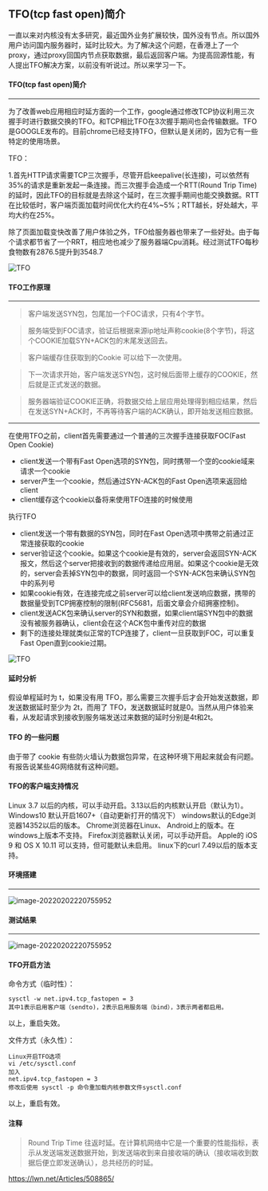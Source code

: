 ## TFO(tcp fast open)简介



一直以来对内核没有太多研究，最近国外业务扩展较快，国外没有节点。所以国外用户访问国内服务器时，延时比较大。为了解决这个问题，在香港上了一个proxy，通过proxy回国内节点获取数据，最后返回客户端。为提高回源性能，有人提出TFO解决方案，以前没有听说过。所以来学习一下。



#### TFO(tcp fast open)简介

---

为了改善web应用相应时延方面的一个工作，google通过修改TCP协议利用三次握手时进行数据交换的TFO。和TCP相比TFO在3次握手期间也会传输数据。TFO是GOOGLE发布的。目前chrome已经支持TFO，但默认是关闭的，因为它有一些特定的使用场景。



TFO：

1.首先HTTP请求需要TCP三次握手，尽管开启keepalive(长连接)，可以依然有35%的请求是重新发起一条连接。而三次握手会造成一个RTT(Round Trip Time)的延时，因此TFO的目标就是去除这个延时，在三次握手期间也能交换数据。RTT在比较低时，客户端页面加载时间优化大约在4%~5%；RTT越长，好处越大，平均大约在25%。

除了页面加载变快改善了用户体验之外，TFO给服务器也带来了一些好处。由于每个请求都节省了一个RRT，相应地也减少了服务器端Cpu消耗。经过测试TFO每秒食物数有2876.5提升到3548.7



![TFO](https://raw.githubusercontent.com/roacn/myFavorites/main/img/TFO%E7%AE%80%E4%BB%8B.jpg)

#### TFO工作原理

---

> 客户端发送SYN包，包尾加一个FOC请求，只有4个字节。

> 服务端受到FOC请求，验证后根据来源ip地址声称cookie(8个字节)，将这个COOKIE加载SYN+ACK包的末尾发送回去。

> 客户端缓存住获取到的Cookie 可以给下一次使用。

> 下一次请求开始，客户端发送SYN包，这时候后面带上缓存的COOKIE，然后就是正式发送的数据。

> 服务器端验证COOKIE正确，将数据交给上层应用处理得到相应结果，然后在发送SYN+ACK时，不再等待客户端的ACK确认，即开始发送相应数据。

-----------------------------------
在使用TFO之前，client首先需要通过一个普通的三次握手连接获取FOC(Fast Open Cookie)

- client发送一个带有Fast Open选项的SYN包，同时携带一个空的cookie域来请求一个cookie
- server产生一个cookie，然后通过SYN-ACK包的Fast Open选项来返回给client
- client缓存这个cookie以备将来使用TFO连接的时候使用

执行TFO

- client发送一个带有数据的SYN包，同时在Fast Open选项中携带之前通过正常连接获取的cookie
- server验证这个cookie。如果这个cookie是有效的，server会返回SYN-ACK报文，然后这个server把接收到的数据传递给应用层。如果这个cookie是无效的，server会丢掉SYN包中的数据，同时返回一个SYN-ACK包来确认SYN包中的系列号
- 如果cookie有效，在连接完成之前server可以给client发送响应数据，携带的数据量受到TCP拥塞控制的限制(RFC5681，后面文章会介绍拥塞控制)。
- client发送ACK包来确认server的SYN和数据，如果client端SYN包中的数据没有被服务器确认，client会在这个ACK包中重传对应的数据
- 剩下的连接处理就类似正常的TCP连接了，client一旦获取到FOC，可以重复Fast Open直到cookie过期。



![TFO](https://raw.githubusercontent.com/roacn/myFavorites/main/img/TFO%E5%B7%A5%E4%BD%9C%E5%8E%9F%E7%90%86.jpg)



#### 延时分析

假设单程延时为 t，如果没有用 TFO，那么需要三次握手后才会开始发送数据，即发送数据延时至少为 2t，而用了 TFO，发送数据延时就是0。当然从用户体验来看，从发起请求到接收到服务端发送过来数据的延时分别是4t和2t。



#### TFO 的一些问题

由于带了 cookie 有些防火墙认为数据包异常，在这种环境下用起来就会有问题。有报告说某些4G网络就有这种问题。



#### TFO的客户端支持情况

Linux 3.7 以后的内核，可以手动开启。3.13以后的内核默认开启（默认为1）。
Windows10 默认开启1607+（自动更新打开的情况下）
windows默认的Edge浏览器14352以后的版本。
Chrome浏览器在Linux、 Android上的版本。在windows上版本不支持。
Firefox浏览器默认关闭，可以手动开启。
Apple的 iOS 9 和 OS X 10.11 可以支持，但可能默认未启用。
linux下的curl 7.49以后的版本支持。



#### 环境搭建

---

![image-20220202220755952](https://raw.githubusercontent.com/roacn/myFavorites/main/img/TFO%E6%90%AD%E5%BB%BA.jpg)



#### 测试结果

---

![image-20220202220755952](https://raw.githubusercontent.com/roacn/myFavorites/main/img/%E6%B5%8B%E8%AF%95%E7%BB%93%E6%9E%9C.jpg)



#### TFO开启方法



命令方式（临时性）：

```
sysctl -w net.ipv4.tcp_fastopen = 3
其中1表示启用客户端（sendto)，2表示启用服务端（bind），3表示两者都启用。
```

以上，重启失效。



文件方式（永久性）：

```
Linux开启TFO选项
vi /etc/sysctl.conf
加入
net.ipv4.tcp_fastopen = 3
修改后使用 sysctl -p 命令重加载内核参数文件sysctl.conf
```

以上，重启有效。



#### 注释

> Round Trip Time
> 往返时延。在计算机网络中它是一个重要的性能指标，表示从发送端发送数据开始，到发送端收到来自接收端的确认（接收端收到数据后便立即发送确认），总共经历的时延。



https://lwn.net/Articles/508865/

